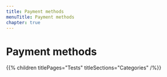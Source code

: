 ```yaml
---
title: Payment methods
menuTitle: Payment methods
chapter: true
---
```


# Payment methods

{{% children titlePages="Tests" titleSections="Categories" /%}}
